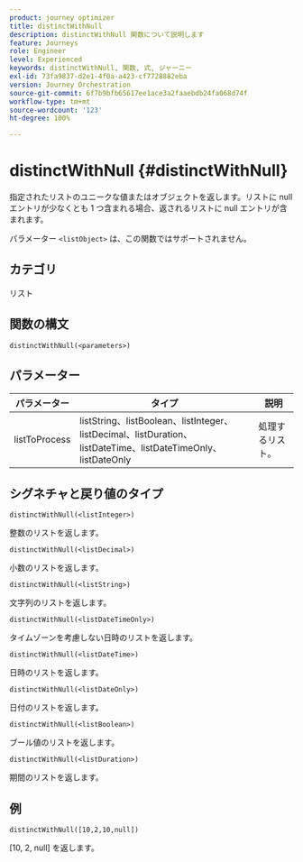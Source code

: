 ```yaml
---
product: journey optimizer
title: distinctWithNull
description: distinctWithNull 関数について説明します
feature: Journeys
role: Engineer
level: Experienced
keywords: distinctWithNull, 関数, 式, ジャーニー
exl-id: 73fa9837-d2e1-4f0a-a423-cf7728882eba
version: Journey Orchestration
source-git-commit: 6f7b9bfb65617ee1ace3a2faaebdb24fa068d74f
workflow-type: tm+mt
source-wordcount: '123'
ht-degree: 100%

---
```


# distinctWithNull {#distinctWithNull}

指定されたリストのユニークな値またはオブジェクトを返します。リストに null エントリが少なくとも 1 つ含まれる場合、返されるリストに null エントリが含まれます。

パラメーター `<listObject>` は、この関数ではサポートされません。

## カテゴリ

リスト

## 関数の構文

`distinctWithNull(<parameters>)`

## パラメーター

| パラメーター | タイプ | 説明 |
|-----------|------------------|------------------|
| listToProcess | listString、listBoolean、listInteger、listDecimal、listDuration、listDateTime、listDateTimeOnly、listDateOnly | 処理するリスト。 |

## シグネチャと戻り値のタイプ

`distinctWithNull(<listInteger>)`

整数のリストを返します。

`distinctWithNull(<listDecimal>)`

小数のリストを返します。

`distinctWithNull(<listString>)`

文字列のリストを返します。

`distinctWithNull(<listDateTimeOnly>)`

タイムゾーンを考慮しない日時のリストを返します。

`distinctWithNull(<listDateTime>)`

日時のリストを返します。

`distinctWithNull(<listDateOnly>)`

日付のリストを返します。

`distinctWithNull(<listBoolean>)`

ブール値のリストを返します。

`distinctWithNull(<listDuration>)`

期間のリストを返します。

## 例

`distinctWithNull([10,2,10,null])`

[10, 2, null] を返します。
